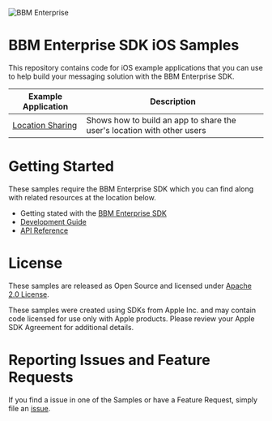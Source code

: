 ![BBM Enterprise](http://help.blackberry.com/resources/images/products/enterprise-bbm-sdk.png)

# BBM Enterprise SDK iOS Samples

This repository contains code for iOS example applications that you can use to help build your messaging solution with the BBM Enterprise SDK.

| Example Application                      | Description                              |
| ---------------------------------------- | ---------------------------------------- |
| [Location Sharing](https://developer.blackberry.com/files/bbm-enterprise/ios/documents/guide/html/examples/LocationSharing/README.html) | Shows how to build an app to share the user's location with other users |

# Getting Started

These samples require the BBM Enterprise SDK which you can find along with related resources at the location below.
    
* Getting stated with the [BBM Enterprise SDK](http://community.blackberry.com/bbm-enterprise)
* [Development Guide](http://help.blackberry.com/en/bbm-enterprise-sdk-for-ios/current/)
* [API Reference](https://developer.blackberry.com/files/bbm-enterprise/ios/documents/reference/index.html)

# License

These samples are released as Open Source and licensed under [Apache 2.0 License](http://www.apache.org/licenses/LICENSE-2.0.html).

These samples were created using SDKs from Apple Inc. and may contain code licensed for use only with Apple products. Please review your Apple SDK Agreement for additional details.

# Reporting Issues and Feature Requests

If you find a issue in one of the Samples or have a Feature Request, simply file an [issue](https://github.com/blackberry/bbme-sdk-ios-samples/issues).

